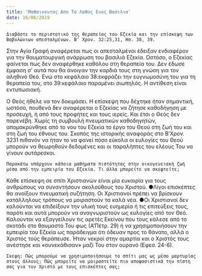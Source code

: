 ```yaml
---
title: 'Μαθαινοντας Απο Το Λαθος Ενος Βασιλια'
date: 16/06/2019
---
```


`Διαβάστε το περιστατικό της θεραπείας του Εζεκία και την επίσκεψη των Βαβυλώνιων απεσταλμένων. Β’ Χρον. 32:25,31, Ησ. 38, 39.`

Στην Αγία Γραφή αναφέρεται πως οι απεσταλμένοι έδειξαν ενδιαφέρον για την θαυματουργική ανάρρωση του βασιλιά Εζεκία. Ωστόσο, ο Εζεκίας φαίνεται πως δεν αναφέρθηκε καθόλου στη θεραπεία του. Δεν έδωσε έμφαση σ’ αυτά που θα άνοιγαν την καρδιά τους στη γνώση για τον αληθινό Θεό. Ενώ στο κεφάλαιο 38:εκφράζει την ευγνωμοσύνη του για τη θεραπεία του, στο 39:κεφάλαιο παραμένει σιωπηλός. Η αντίθεση είναι εντυπωσιακή. 

Ο Θεός ήθελε να τον δοκιμάσει. Η επίσκεψη που δέχτηκε ήταν σημαντική, ωστόσο, πουθενά δεν αναφέρεται ο Εζεκίας να ζήτησε καθοδήγηση με προσευχή, ή από τους προφήτες και τους ιερείς. Και έτσι ο Θεός δεν παρενέβη. Χωρίς τη συμβουλή πνευματικών καθοδηγητών, απομακρύνθηκε από το νου του Εζεκία το έργο του Θεού στη ζωή του και στη ζωή του έθνους του. Σκοπός της ιστορικής αναφοράς στο Β’Χρον. 3231 πιθανόν να ήταν το να φανεί πόσο εύκολα οι ευλογίες του Θεού μπορούν να θεωρηθούν δεδομένες και οι παραλήπτες του ελέους Του να γίνουν αυτάρεσκοι. 

`Παρακάτω υπάρχουν κάποια μαθήματα πιστότητας στην οικογενειακή ζωή μέσα από την εμπειρία του Εζεκία. Τι άλλα μπορείτε να σκεφτείτε;`

Κάθε επίσκεψη σε σπίτι Χριστιανών είναι μία ευκαιρία για τους ανθρώπους να συναντήσουν ακολούθους του Χριστού. ●Λίγοι επισκέπτες θα ανοίξουν πνευματική συζήτηση. Οι Χριστιανοί πρέπει να βρίσκουν κατάλληλους τρόπους να μοιραστούν τα καλά νέα. ●Οι Χριστιανοί δεν καλούνται να επιδείξουν την υλική τους ευημερία ή τις επιτεύξεις τους, παρότι και αυτά μπορούν να αναγνωριστούν ως ευλογίες από τον Θεό. Καλούνται να εξαγγείλουν τις αρετές Εκείνου που τους κάλεσε από το σκοτάδι στο θαυμαστό Του φως (Α’Πέτρ. 29) ή να χρησιμοποιήσουν την εμπειρία του Εζεκία ως παράδειγμα ότι όδευαν προς το θάνατο, αλλά ο Χριστός τούς θεράπευσε. Ήταν νεκροί στην αμαρτία και ο Χριστός τους ανέστησε και «συνεκάθισαν» μαζί Του στον ουρανό (Εφεσ. 24-6).

`Σκεψη: Πώς μπορούμε να χρησιμοποιήσουμε το σπίτι μας ως μέσο μαρτυρίας στους άλλους; Πώς μπορείτε να μοιραστείτε πιο αποφασιστικά την πίστη σας για τον Χριστό με τους επισκέπτες σας;`